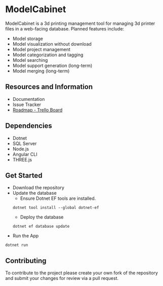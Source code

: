 # ModelCabinet
ModelCabinet is a 3d printing management tool for managing 3d printer files in a web-facing database. Planned features include:
- Model storage
- Model visualization without download
- Model project management
- Model categorization and tagging
- Model searching
- Model support generation (long-term)
- Model merging (long-term)

## **Resources and Information**
- Documentation
- Issue Tracker
- [Roadmap - Trello Board](https://trello.com/b/Exe1hjyr/modelcabinet)

## **Dependencies**
- Dotnet
- SQL Server
- Node.js
- Angular CLI
- THREE.js

## **Get Started**
- Download the repository
- Update the database
    - Ensure Dotnet EF tools are installed.
    ```
    dotnet tool install --global dotnet-ef
    ```
    - Deploy the database
    ```
    dotnet ef database update
    ```
- Run the App
```
dotnet run
```

## **Contributing**
To contribute to the project please create your own fork of the repository and submit your changes for review via a pull request.